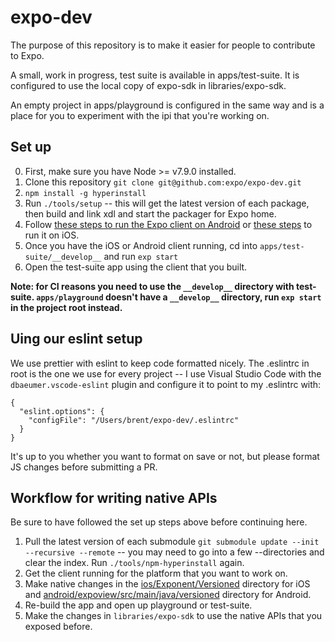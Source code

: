 # expo-dev

The purpose of this repository is to make it easier for people to
contribute to Expo.

A small, work in progress, test suite is available in apps/test-suite.
It is configured to use the local copy of expo-sdk in
libraries/expo-sdk.

An empty project in apps/playground is configured in the same way and is
a place for you to experiment with the ipi that you're working on.

## Set up

0. First, make sure you have Node >= v7.9.0 installed.
1. Clone this repository `git clone git@github.com:expo/expo-dev.git`
2. `npm install -g hyperinstall`
3. Run `./tools/setup` -- this will get the latest version of each
package, then build and link xdl and start the packager for Expo home.
5. Follow [these steps to run the Expo client on
Android](https://github.com/expo/expo#android) or [these
steps](https://github.com/expo/expo#ios) to run it on iOS.
6. Once you have the iOS or Android client running, cd into `apps/test-suite/__develop__` and run `exp start`
7. Open the test-suite app using the client that you built.

**Note: for CI reasons you need to use the `__develop__` directory with
test-suite. `apps/playground` doesn't have a `__develop__` directory,
run `exp start` in the project root instead.**

## Uing our eslint setup

We use prettier with eslint to keep code formatted nicely. The .eslintrc
in root is the one we use for every project -- I use Visual Studio Code
with the `dbaeumer.vscode-eslint` plugin and configure it to point to
my .eslintrc with:

```
{
  "eslint.options": {
    "configFile": "/Users/brent/expo-dev/.eslintrc"
  }
}
```

It's up to you whether you want to format on save or not, but please
format JS changes before submitting a PR.

## Workflow for writing native APIs

Be sure to have followed the set up steps above before continuing here.

1. Pull the latest version of each submodule `git submodule update
--init --recursive --remote` -- you may need to go into a few
--directories and clear the index. Run `./tools/npm-hyperinstall` again.
2. Get the client running for the platform that you want to work on.
3. Make native changes in the
[ios/Exponent/Versioned](https://github.com/expo/expo/tree/master/ios/Exponent/Versioned)
directory for iOS and
[android/expoview/src/main/java/versioned](https://github.com/expo/expo/tree/master/android/expoview/src/main/java/versioned)
directory for Android.
4. Re-build the app and open up playground or test-suite.
5. Make the changes in `libraries/expo-sdk` to use the native APIs that
you exposed before.
